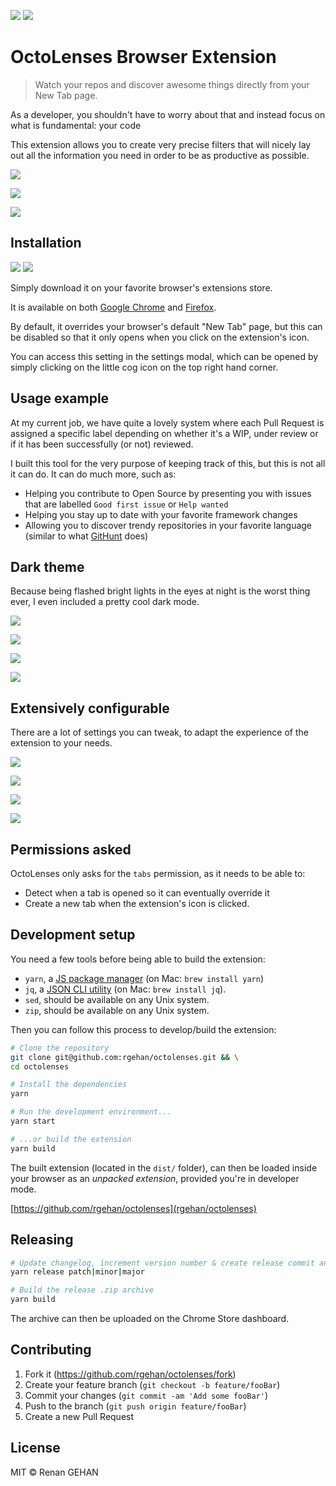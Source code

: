 [![](.github/icons/chrome.png)](https://chrome.google.com/webstore/detail/octolenses/ghlblfakaklgkdmfejdlffbmpcaidoci)
[![](.github/icons/firefox.png)](https://addons.mozilla.org/firefox/addon/github-octolenses/)

# OctoLenses Browser Extension

> Watch your repos and discover awesome things directly from your New Tab page.

As a developer, you shouldn't have to worry about that and instead focus on what
is fundamental: your code

This extension allows you to create very precise filters that will nicely lay
out all the information you need in order to be as productive as possible.

![](.github/screenshots/light/dashboard.png)

![](.github/screenshots/light/filter-add.png)

![](.github/screenshots/light/filter-edit.png)

## Installation

[![](.github/icons/chrome.png)](https://chrome.google.com/webstore/detail/octolenses/ghlblfakaklgkdmfejdlffbmpcaidoci)
[![](.github/icons/firefox.png)](https://addons.mozilla.org/firefox/addon/github-octolenses/)

Simply download it on your favorite browser's extensions store.

It is available on both [Google Chrome](https://chrome.google.com/webstore/detail/octolenses/ghlblfakaklgkdmfejdlffbmpcaidoci) and [Firefox](https://addons.mozilla.org/firefox/addon/github-octolenses/).

By default, it overrides your browser's default "New Tab" page, but this can be
disabled so that it only opens when you click on the extension's icon.

You can access this setting in the settings modal, which can be opened by
simply clicking on the little cog icon on the top right hand corner.

## Usage example

At my current job, we have quite a lovely system where each Pull Request is
assigned a specific label depending on whether it's a WIP, under review or
if it has been successfully (or not) reviewed.

I built this tool for the very purpose of keeping track of this, but this is not
all it can do. It can do much more, such as:

- Helping you contribute to Open Source by presenting you with issues that are
  labelled `Good first issue` or `Help wanted`
- Helping you stay up to date with your favorite framework changes
- Allowing you to discover trendy repositories in your favorite language
  (similar to what [GitHunt](https://github.com/kamranahmedse/githunt) does)

## Dark theme

Because being flashed bright lights in the eyes at night is the worst thing
ever, I even included a pretty cool dark mode.

![](.github/screenshots/dark/dashboard.png)

![](.github/screenshots/dark/filter-edit.png)

![](.github/screenshots/dark/discover.png)

![](.github/screenshots/dark/settings-night-mode.png)

## Extensively configurable

There are a lot of settings you can tweak, to adapt the experience of the
extension to your needs.

![](.github/screenshots/light/settings-behavior.png)

![](.github/screenshots/light/settings-cache.png)

![](.github/screenshots/light/settings-git-hub.png)

![](.github/screenshots/light/settings-jira.png)

## Permissions asked

OctoLenses only asks for the `tabs` permission, as it needs to be able to:

- Detect when a tab is opened so it can eventually override it
- Create a new tab when the extension's icon is clicked.

## Development setup

You need a few tools before being able to build the extension:

- `yarn`, a [JS package manager](https://yarnpkg.com/docs/install) (on Mac: `brew install yarn`)
- `jq`, a [JSON CLI utility](https://stedolan.github.io/jq/) (on Mac: `brew install jq`).
- `sed`, should be available on any Unix system.
- `zip`, should be available on any Unix system.

Then you can follow this process to develop/build the extension:

```sh
# Clone the repository
git clone git@github.com:rgehan/octolenses.git && \
cd octolenses

# Install the dependencies
yarn

# Run the development environment...
yarn start

# ...or build the extension
yarn build
```

The built extension (located in the `dist/` folder), can then be loaded inside
your browser as an _unpacked extension_, provided you're in developer mode.

[https://github.com/rgehan/octolenses](rgehan/octolenses)

## Releasing

```sh
# Update changelog, increment version number & create release commit and tag
yarn release patch|minor|major

# Build the release .zip archive
yarn build
```

The archive can then be uploaded on the Chrome Store dashboard.

## Contributing

1. Fork it (<https://github.com/rgehan/octolenses/fork>)
2. Create your feature branch (`git checkout -b feature/fooBar`)
3. Commit your changes (`git commit -am 'Add some fooBar'`)
4. Push to the branch (`git push origin feature/fooBar`)
5. Create a new Pull Request

## License

MIT © Renan GEHAN

